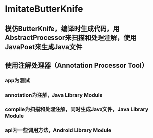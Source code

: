 # ImitateButterKnife
## 模仿ButterKnife，编译时生成代码，用AbstractProcessor来扫描和处理注解，使用JavaPoet来生成Java文件
## 使用注解处理器（Annotation Processor Tool）
### app为测试
### annotation为注解，Java Library Module
### compile为扫描和处理注解，同时生成Java文件，Java Library Module
### api为一些调用方法，Android Library Module